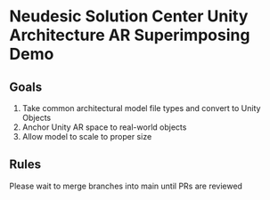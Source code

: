 # Neudesic Solution Center Unity Architecture AR Superimposing Demo

## Goals
1. Take common architectural model file types and convert to Unity Objects
2. Anchor Unity AR space to real-world objects
3. Allow model to scale to proper size

## Rules
Please wait to merge branches into main until PRs are reviewed

